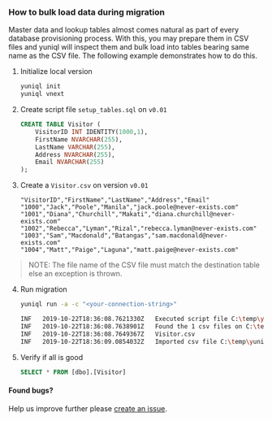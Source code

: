 ### How to bulk load data during migration

Master data and lookup tables almost comes natural as part of every database provisioning process. With this, you may prepare them in CSV files and yuniql will inspect them and bulk load into tables bearing same name as the CSV file. The following example demonstrates how to do this.

1. Initialize local version

	```bash
	yuniql init
	yuniql vnext
	```

2. Create script file `setup_tables.sql` on `v0.01`

	```sql
	CREATE TABLE Visitor (
		VisitorID INT IDENTITY(1000,1),
		FirstName NVARCHAR(255),
		LastName VARCHAR(255),
		Address NVARCHAR(255),
		Email NVARCHAR(255)
	);
	```

3. Create a `Visitor.csv` on version `v0.01`

	```csv
	"VisitorID","FirstName","LastName","Address","Email"
	"1000","Jack","Poole","Manila","jack.poole@never-exists.com"
	"1001","Diana","Churchill","Makati","diana.churchill@never-exists.com"
	"1002","Rebecca","Lyman","Rizal","rebecca.lyman@never-exists.com"
	"1003","Sam","Macdonald","Batangas","sam.macdonald@never-exists.com"
	"1004","Matt","Paige","Laguna","matt.paige@never-exists.com"
	```

>NOTE: The file name of the CSV file must match the destination table else an exception is thrown.

4. Run migration

	```bash
	yuniql run -a -c "<your-connection-string>"
	
	INF   2019-10-22T18:36:08.7621330Z   Executed script file C:\temp\yuniql-nightly\v0.01\setup-tables.sql.
	INF   2019-10-22T18:36:08.7638901Z   Found the 1 csv files on C:\temp\yuniql-nightly\v0.01
	INF   2019-10-22T18:36:08.7649367Z   Visitor.csv
	INF   2019-10-22T18:36:09.0854032Z   Imported csv file C:\temp\yuniql-nightly\v0.01\Visitor.csv.
	```

5. Verify if all is good

	```sql
	SELECT * FROM [dbo].[Visitor]
	```

#### Found bugs?

Help us improve further please [create an issue](https://github.com/rdagumampan/yuniql/issues/new).
